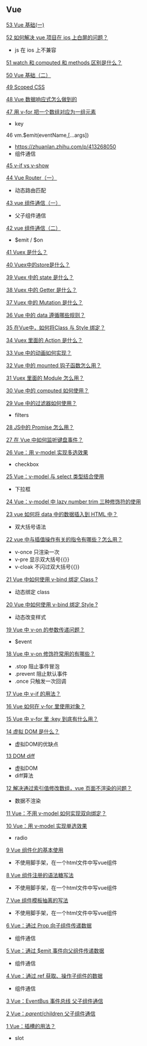 ## Vue



[53 Vue 基础(一)](https://zhuanlan.zhihu.com/p/375592881)

[52 如何解决 vue 项目在 ios 上白屏的问题？](https://zhuanlan.zhihu.com/p/443298950)

- js 在 ios 上不兼容

[51 watch 和 computed 和 methods 区别是什么？](https://zhuanlan.zhihu.com/p/409136716)

[50 Vue 基础（二）](https://zhuanlan.zhihu.com/p/375617083?)

[49 Scoped CSS](https://zhuanlan.zhihu.com/p/425085707)

[48 Vue 数据响应式怎么做到的](https://zhuanlan.zhihu.com/p/409302782)

[47 用 v-for 把一个数组对应为一组元素](https://zhuanlan.zhihu.com/p/409498792)

* key

46 vm.$emit(eventName,[...args])

* https://zhuanlan.zhihu.com/p/413268050
* 组件通信

[45 v-if vs v-show](https://zhuanlan.zhihu.com/p/413416495)

[44 Vue Router（一）](https://zhuanlan.zhihu.com/p/413492124)

* 动态路由匹配

[43 vue 组件通信（一）](https://zhuanlan.zhihu.com/p/413882166)

* 父子组件通信

[42 vue 组件通信（二）](https://zhuanlan.zhihu.com/p/414694073)

* $emit / $on

[41 Vuex 是什么？](https://zhuanlan.zhihu.com/p/414707996)

[40 Vuex中的store是什么？](https://zhuanlan.zhihu.com/p/414856578)

[39 Vuex 中的 state 是什么？](https://zhuanlan.zhihu.com/p/414960727)

[38 Vuex 中的 Getter 是什么？](https://zhuanlan.zhihu.com/p/414984787)

[37 Vuex 中的 Mutation 是什么？](https://zhuanlan.zhihu.com/p/415741221)

[36 Vue 中的 data 遵循哪些规则？](https://zhuanlan.zhihu.com/p/416837583)

[35 在Vue中，如何将Class 与 Style 绑定？](https://zhuanlan.zhihu.com/p/417198598)

[34 Vuex 里面的 Action 是什么？](https://zhuanlan.zhihu.com/p/417231815)

[33 Vue 中的动画如何实现？](https://zhuanlan.zhihu.com/p/418015309)

[32 Vue 中的 mounted 钩子函数怎么用？](https://zhuanlan.zhihu.com/p/419358051)

[31 Vuex 里面的 Module 怎么用？](https://zhuanlan.zhihu.com/p/419498049)

[30 Vue 中的 computed 如何使用？](https://zhuanlan.zhihu.com/p/419506345)

[29 Vue 中的过滤器如何使用？](https://zhuanlan.zhihu.com/p/424216171)

* filters

[28 JS中的 Promise 怎么用？](https://zhuanlan.zhihu.com/p/435555341)

[27 在 Vue 中如何监听键盘事件？](https://zhuanlan.zhihu.com/p/441522241)

[26 Vue：用 v-model 实现多选效果](https://zhuanlan.zhihu.com/p/491975740)

- checkbox

[25 Vue：v-model 与 select 类型结合使用](https://zhuanlan.zhihu.com/p/492318927)

- 下拉框

[24 Vue：v-model 中 lazy number trim 三种修饰符的使用](https://zhuanlan.zhihu.com/p/492332191)

[23 vue 如何将 data 中的数据插入到 HTML 中？](https://zhuanlan.zhihu.com/p/467444993)

* 双大括号语法

[22 vue 中与插值操作有关的指令有哪些？怎么用？](https://zhuanlan.zhihu.com/p/467885581)

* v-once 只渲染一次
* v-pre 显示双大括号{{}}
* v-cloak 不闪过双大括号{{}}

[21 Vue 中如何使用 v-bind 绑定 Class ?](https://zhuanlan.zhihu.com/p/469655669)

* 动态绑定 class

[20 Vue 中如何使用 v-bind 绑定 Style ?](https://zhuanlan.zhihu.com/p/470454150)

* 动态改变样式

[19 Vue 中 v-on 的参数传递问题？](https://zhuanlan.zhihu.com/p/473146467)

* $event

[18 Vue 中 v-on 修饰符常用的有哪些？](https://zhuanlan.zhihu.com/p/476626798)

* .stop 阻止事件冒泡
* .prevent 阻止默认事件
* .once 只触发一次回调

[17 Vue 中 v-if 的用法？](https://zhuanlan.zhihu.com/p/476634428)

[16 Vue 如何在 v-for 里使用对象？](https://zhuanlan.zhihu.com/p/478573911)

[15 Vue 中 v-for 里 :key 到底有什么用？](https://zhuanlan.zhihu.com/p/480038193)

[14 虚拟 DOM 是什么？](https://zhuanlan.zhihu.com/p/480051950)

* 虚拟DOM的优缺点

[13 DOM diff](https://zhuanlan.zhihu.com/p/480394858)

* 虚拟DOM
* diff算法

[12 解决通过索引值修改数组，vue 页面不渲染的问题？](https://zhuanlan.zhihu.com/p/488490750)

* 数据不渲染

[11 Vue：不用 v-model 如何实现双向绑定？](https://zhuanlan.zhihu.com/p/491892428)

[10 Vue：用 v-model 实现单选效果](https://zhuanlan.zhihu.com/p/491939677)

* radio

[9 Vue 组件化的基本使用](https://zhuanlan.zhihu.com/p/495709904)

- 不使用脚手架，在一个html文件中写vue组件

[8 Vue 组件注册的语法糖写法](https://zhuanlan.zhihu.com/p/495748814)

- 不使用脚手架，在一个html文件中写vue组件

[7 Vue 组件模板抽离的写法](https://zhuanlan.zhihu.com/p/495754089)

- 不使用脚手架，在一个html文件中写vue组件

[6 Vue：通过 Prop 向子组件传递数据](https://zhuanlan.zhihu.com/p/497040683)

- 组件通信

[5 Vue：通过 $emit 事件向父组件传递数据](https://zhuanlan.zhihu.com/p/497083184)

- 组件通信

[4 Vue：通过 ref 获取、操作子组件的数据](https://zhuanlan.zhihu.com/p/497207400)

- 组件通信

[3 Vue：EventBus 事件总线 父子组件通信](https://zhuanlan.zhihu.com/p/497819604)

[2 Vue：$parent/$children 父子组件通信](https://zhuanlan.zhihu.com/p/497848997)

[1 Vue：插槽的用法？](https://zhuanlan.zhihu.com/p/508338207)

- slot